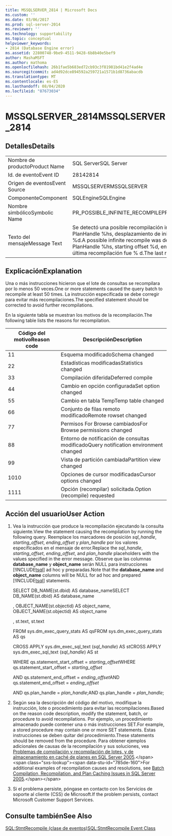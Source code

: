 ```yaml
---
title: MSSQLSERVER_2814 | Microsoft Docs
ms.custom: ''
ms.date: 03/06/2017
ms.prod: sql-server-2014
ms.reviewer: ''
ms.technology: supportability
ms.topic: conceptual
helpviewer_keywords:
- 2814 (Database Engine error)
ms.assetid: 22800748-9be9-4511-9428-6b8b40e5bef9
author: MashaMSFT
ms.author: mathoma
ms.openlocfilehash: 26b1fae5b683ed72cb93c3f81981bd41e2f4ad4e
ms.sourcegitcommit: ad4d92dce894592a259721a1571b1d8736abacdb
ms.translationtype: MT
ms.contentlocale: es-ES
ms.lasthandoff: 08/04/2020
ms.locfileid: "87673034"
---
```

# <a name="mssqlserver_2814"></a><span data-ttu-id="785de-102">MSSQLSERVER_2814</span><span class="sxs-lookup"><span data-stu-id="785de-102">MSSQLSERVER_2814</span></span>
    
## <a name="details"></a><span data-ttu-id="785de-103">Detalles</span><span class="sxs-lookup"><span data-stu-id="785de-103">Details</span></span>  
  
|||  
|-|-|  
|<span data-ttu-id="785de-104">Nombre de producto</span><span class="sxs-lookup"><span data-stu-id="785de-104">Product Name</span></span>|<span data-ttu-id="785de-105">SQL Server</span><span class="sxs-lookup"><span data-stu-id="785de-105">SQL Server</span></span>|  
|<span data-ttu-id="785de-106">Id. de evento</span><span class="sxs-lookup"><span data-stu-id="785de-106">Event ID</span></span>|<span data-ttu-id="785de-107">2814</span><span class="sxs-lookup"><span data-stu-id="785de-107">2814</span></span>|  
|<span data-ttu-id="785de-108">Origen de eventos</span><span class="sxs-lookup"><span data-stu-id="785de-108">Event Source</span></span>|<span data-ttu-id="785de-109">MSSQLSERVER</span><span class="sxs-lookup"><span data-stu-id="785de-109">MSSQLSERVER</span></span>|  
|<span data-ttu-id="785de-110">Componente</span><span class="sxs-lookup"><span data-stu-id="785de-110">Component</span></span>|<span data-ttu-id="785de-111">SQLEngine</span><span class="sxs-lookup"><span data-stu-id="785de-111">SQLEngine</span></span>|  
|<span data-ttu-id="785de-112">Nombre simbólico</span><span class="sxs-lookup"><span data-stu-id="785de-112">Symbolic Name</span></span>|<span data-ttu-id="785de-113">PR_POSSIBLE_INFINITE_RECOMPILE</span><span class="sxs-lookup"><span data-stu-id="785de-113">PR_POSSIBLE_INFINITE_RECOMPILE</span></span>|  
|<span data-ttu-id="785de-114">Texto del mensaje</span><span class="sxs-lookup"><span data-stu-id="785de-114">Message Text</span></span>|<span data-ttu-id="785de-115">Se detectó una posible recompilación infinita de SQLHANDLE %hs, PlanHandle %hs, desplazamiento de inicio %d, desplazamiento de fin %d.</span><span class="sxs-lookup"><span data-stu-id="785de-115">A possible infinite recompile was detected for SQLHANDLE %hs, PlanHandle %hs, starting offset %d, ending offset %d.</span></span> <span data-ttu-id="785de-116">El motivo de la última recompilación fue % d.</span><span class="sxs-lookup"><span data-stu-id="785de-116">The last recompile reason was %d.</span></span>|  
  
## <a name="explanation"></a><span data-ttu-id="785de-117">Explicación</span><span class="sxs-lookup"><span data-stu-id="785de-117">Explanation</span></span>  
 <span data-ttu-id="785de-118">Una o más instrucciones hicieron que el lote de consultas se recompilara por lo menos 50 veces.</span><span class="sxs-lookup"><span data-stu-id="785de-118">One or more statements caused the query batch to recompile at least 50 times.</span></span> <span data-ttu-id="785de-119">La instrucción especificada se debe corregir para evitar más recompilaciones.</span><span class="sxs-lookup"><span data-stu-id="785de-119">The specified statement should be corrected to avoid further recompilations.</span></span>  
  
 <span data-ttu-id="785de-120">En la siguiente tabla se muestran los motivos de la recompilación.</span><span class="sxs-lookup"><span data-stu-id="785de-120">The following table lists the reasons for recompilation.</span></span>  
  
|<span data-ttu-id="785de-121">Código del motivo</span><span class="sxs-lookup"><span data-stu-id="785de-121">Reason code</span></span>|<span data-ttu-id="785de-122">Descripción</span><span class="sxs-lookup"><span data-stu-id="785de-122">Description</span></span>|  
|-----------------|-----------------|  
|<span data-ttu-id="785de-123">1</span><span class="sxs-lookup"><span data-stu-id="785de-123">1</span></span>|<span data-ttu-id="785de-124">Esquema modificado</span><span class="sxs-lookup"><span data-stu-id="785de-124">Schema changed</span></span>|  
|<span data-ttu-id="785de-125">2</span><span class="sxs-lookup"><span data-stu-id="785de-125">2</span></span>|<span data-ttu-id="785de-126">Estadísticas modificadas</span><span class="sxs-lookup"><span data-stu-id="785de-126">Statistics changed</span></span>|  
|<span data-ttu-id="785de-127">3</span><span class="sxs-lookup"><span data-stu-id="785de-127">3</span></span>|<span data-ttu-id="785de-128">Compilación diferida</span><span class="sxs-lookup"><span data-stu-id="785de-128">Deferred compile</span></span>|  
|<span data-ttu-id="785de-129">4</span><span class="sxs-lookup"><span data-stu-id="785de-129">4</span></span>|<span data-ttu-id="785de-130">Cambio en opción configurada</span><span class="sxs-lookup"><span data-stu-id="785de-130">Set option changed</span></span>|  
|<span data-ttu-id="785de-131">5</span><span class="sxs-lookup"><span data-stu-id="785de-131">5</span></span>|<span data-ttu-id="785de-132">Cambio en tabla Temp</span><span class="sxs-lookup"><span data-stu-id="785de-132">Temp table changed</span></span>|  
|<span data-ttu-id="785de-133">6</span><span class="sxs-lookup"><span data-stu-id="785de-133">6</span></span>|<span data-ttu-id="785de-134">Conjunto de filas remoto modificado</span><span class="sxs-lookup"><span data-stu-id="785de-134">Remote rowset changed</span></span>|  
|<span data-ttu-id="785de-135">7</span><span class="sxs-lookup"><span data-stu-id="785de-135">7</span></span>|<span data-ttu-id="785de-136">Permisos For Browse cambiados</span><span class="sxs-lookup"><span data-stu-id="785de-136">For Browse permissions changed</span></span>|  
|<span data-ttu-id="785de-137">8</span><span class="sxs-lookup"><span data-stu-id="785de-137">8</span></span>|<span data-ttu-id="785de-138">Entorno de notificación de consultas modificado</span><span class="sxs-lookup"><span data-stu-id="785de-138">Query notification environment changed</span></span>|  
|<span data-ttu-id="785de-139">9</span><span class="sxs-lookup"><span data-stu-id="785de-139">9</span></span>|<span data-ttu-id="785de-140">Vista de partición cambiada</span><span class="sxs-lookup"><span data-stu-id="785de-140">Partition view changed</span></span>|  
|<span data-ttu-id="785de-141">10</span><span class="sxs-lookup"><span data-stu-id="785de-141">10</span></span>|<span data-ttu-id="785de-142">Opciones de cursor modificadas</span><span class="sxs-lookup"><span data-stu-id="785de-142">Cursor options changed</span></span>|  
|<span data-ttu-id="785de-143">11</span><span class="sxs-lookup"><span data-stu-id="785de-143">11</span></span>|<span data-ttu-id="785de-144">Opción (recompilar) solicitada.</span><span class="sxs-lookup"><span data-stu-id="785de-144">Option (recompile) requested</span></span>|  
  
## <a name="user-action"></a><span data-ttu-id="785de-145">Acción del usuario</span><span class="sxs-lookup"><span data-stu-id="785de-145">User Action</span></span>  
  
1.  <span data-ttu-id="785de-146">Vea la instrucción que produce la recompilación ejecutando la consulta siguiente.</span><span class="sxs-lookup"><span data-stu-id="785de-146">View the statement causing the recompilation by running the following query.</span></span> <span data-ttu-id="785de-147">Reemplace los marcadores de posición *sql_handle*, *starting_offset*, *ending_offset* y *plan_handle* por los valores especificados en el mensaje de error.</span><span class="sxs-lookup"><span data-stu-id="785de-147">Replace the *sql_handle*, *starting_offset*, *ending_offset*, and *plan_handle* placeholders with the values specified in the error message.</span></span> <span data-ttu-id="785de-148">Observe que las columnas **database_name** y **object_name** serán NULL para instrucciones [!INCLUDE[tsql](../../includes/tsql-md.md)] ad hoc y preparadas.</span><span class="sxs-lookup"><span data-stu-id="785de-148">Note that the **database_name** and **object_name** columns will be NULL for ad hoc and prepared [!INCLUDE[tsql](../../includes/tsql-md.md)] statements.</span></span>  
  
     <span data-ttu-id="785de-149">SELECT DB_NAME(st.dbid) AS database_name</span><span class="sxs-lookup"><span data-stu-id="785de-149">SELECT DB_NAME(st.dbid) AS database_name</span></span>  
  
     <span data-ttu-id="785de-150">, OBJECT_NAME(st.objectid) AS object_name</span><span class="sxs-lookup"><span data-stu-id="785de-150">, OBJECT_NAME(st.objectid) AS object_name</span></span>  
  
     <span data-ttu-id="785de-151">, st.text</span><span class="sxs-lookup"><span data-stu-id="785de-151">, st.text</span></span>  
  
     <span data-ttu-id="785de-152">FROM sys.dm_exec_query_stats AS qs</span><span class="sxs-lookup"><span data-stu-id="785de-152">FROM sys.dm_exec_query_stats AS qs</span></span>  
  
     <span data-ttu-id="785de-153">CROSS APPLY sys.dm_exec_sql_text (*sql_handle*) AS st</span><span class="sxs-lookup"><span data-stu-id="785de-153">CROSS APPLY sys.dm_exec_sql_text (*sql_handle*) AS st</span></span>  
  
     <span data-ttu-id="785de-154">WHERE qs.statement_start_offset = *starting_offset*</span><span class="sxs-lookup"><span data-stu-id="785de-154">WHERE qs.statement_start_offset = *starting_offset*</span></span>  
  
     <span data-ttu-id="785de-155">AND qs.statement_end_offset = *ending_offset*</span><span class="sxs-lookup"><span data-stu-id="785de-155">AND qs.statement_end_offset = *ending_offset*</span></span>  
  
     <span data-ttu-id="785de-156">AND qs.plan_handle = *plan_handle*;</span><span class="sxs-lookup"><span data-stu-id="785de-156">AND qs.plan_handle = *plan_handle*;</span></span>  
  
2.  <span data-ttu-id="785de-157">Según sea la descripción del código del motivo, modifique la instrucción, lote o procedimiento para evitar las recompilaciones.</span><span class="sxs-lookup"><span data-stu-id="785de-157">Based on the reason code description, modify the statement, batch, or procedure to avoid recompilations.</span></span> <span data-ttu-id="785de-158">Por ejemplo, un procedimiento almacenado puede contener una o más instrucciones SET.</span><span class="sxs-lookup"><span data-stu-id="785de-158">For example, a stored procedure may contain one or more SET statements.</span></span> <span data-ttu-id="785de-159">Estas instrucciones se deben quitar del procedimiento.</span><span class="sxs-lookup"><span data-stu-id="785de-159">These statements should be removed from the procedure.</span></span> <span data-ttu-id="785de-160">Para obtener ejemplos adicionales de causas de la recompilación y sus soluciones, vea [Problemas de compilación y recompilación de lotes, y de almacenamiento en caché de planes en SQL Server 2005](https://docs.microsoft.com/previous-versions/sql/sql-server-2005/administrator/cc966425(v=technet.10)).</span><span class="sxs-lookup"><span data-stu-id="785de-160">For additional examples of recompilation causes and resolutions, see [Batch Compilation, Recompilation, and Plan Caching Issues in SQL Server 2005](https://docs.microsoft.com/previous-versions/sql/sql-server-2005/administrator/cc966425(v=technet.10)).</span></span>  
  
3.  <span data-ttu-id="785de-161">Si el problema persiste, póngase en contacto con los Servicios de soporte al cliente (CSS) de Microsoft.</span><span class="sxs-lookup"><span data-stu-id="785de-161">If the problem persists, contact Microsoft Customer Support Services.</span></span>  
  
## <a name="see-also"></a><span data-ttu-id="785de-162">Consulte también</span><span class="sxs-lookup"><span data-stu-id="785de-162">See Also</span></span>  
 [<span data-ttu-id="785de-163">SQL:StmtRecompile (clase de eventos)</span><span class="sxs-lookup"><span data-stu-id="785de-163">SQL:StmtRecompile Event Class</span></span>](../event-classes/sql-stmtrecompile-event-class.md)  
  
  
